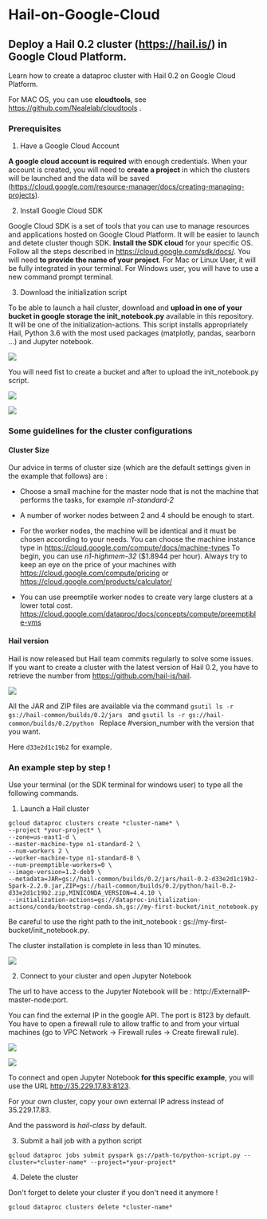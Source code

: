 # Hail-on-Google-Cloud

## Deploy a Hail 0.2 cluster (https://hail.is/) in Google Cloud Platform.

Learn how to create a dataproc cluster with Hail 0.2 on Google Cloud Platform.

For MAC OS, you can use **cloudtools**, see https://github.com/Nealelab/cloudtools .

### Prerequisites

1. Have a Google Cloud Account

**A google cloud account is required** with enough credentials. When your account is created, you will need to **create a project** in which the clusters will be launched and the data will be saved (https://cloud.google.com/resource-manager/docs/creating-managing-projects).

2. Install Google Cloud SDK

Google Cloud SDK is a set of tools that you can use to manage resources and applications hosted on Google Cloud Platform. It will be easier to launch and detete cluster though SDK. **Install the SDK cloud** for your specific OS. Follow all the steps described in https://cloud.google.com/sdk/docs/. You will need **to provide the name of your project**. For Mac or Linux User, it will be fully integrated in your terminal. For Windows user, you will have to use a new command prompt terminal. 

3. Download the initialization script

To be able to launch a hail cluster, download and **upload in one of your bucket in google storage the init_notebook.py** available in this repository. It will be one of the initialization-actions. This script installs appropriately Hail, Python 3.6 with the most used packages (matplotly, pandas, searborn ...) and Jupyter notebook.

![](storage.png)


You will need fist to create a bucket and after to upload the init_notebook.py script.


![](bucket.png)

![](upload-file.PNG)

### Some guidelines for the cluster configurations

#### Cluster Size

Our advice in terms of cluster size (which are the default settings given in the example that follows) are : 

- Choose a small machine for the master node that is not the machine that performs the tasks, for example *n1-standard-2*

- A number of worker nodes between 2 and 4 should be enough to start.

- For the worker nodes, the machine will be identical and it must be chosen according to your needs. You can choose the machine instance type in
https://cloud.google.com/compute/docs/machine-types To begin, you can use *n1-highmem-32* ($1.8944 per hour).
Always try to keep an eye on the price of your machines with https://cloud.google.com/compute/pricing or https://cloud.google.com/products/calculator/

- You can use preemptile worker nodes to create very large clusters at a lower total cost.
https://cloud.google.com/dataproc/docs/concepts/compute/preemptible-vms

#### Hail version

Hail is now released but Hail team commits regularly to solve some issues.
If you want to create a cluster with the latest version of Hail 0.2, you have to retrieve the number from https://github.com/hail-is/hail. 

![](hail-version.png)

All the JAR and ZIP files are available via the command  ```gsutil ls -r gs://hail-common/builds/0.2/jars ``` and ```gsutil ls -r gs://hail-common/builds/0.2/python ``` Replace #version_number with the version that you want. 

Here  ```d33e2d1c19b2``` for example.


### An example step by step !

Use your terminal (or the SDK terminal for windows user) to type all the following commands. 

1. Launch a Hail cluster 
```
gcloud dataproc clusters create *cluster-name* \
--project *your-project* \
--zone=us-east1-d \
--master-machine-type n1-standard-2 \
--num-workers 2 \
--worker-machine-type n1-standard-8 \
--num-preemptible-workers=0 \
--image-version=1.2-deb9 \
--metadata=JAR=gs://hail-common/builds/0.2/jars/hail-0.2-d33e2d1c19b2-Spark-2.2.0.jar,ZIP=gs://hail-common/builds/0.2/python/hail-0.2-d33e2d1c19b2.zip,MINICONDA_VERSION=4.4.10 \
--initialization-actions=gs://dataproc-initialization-actions/conda/bootstrap-conda.sh,gs://my-first-bucket/init_notebook.py
```
Be careful to use the right path to the init_notebook : gs://my-first-bucket/init_notebook.py. 


The cluster installation is complete in less than 10 minutes.

![](cluster-creation.png)

2. Connect to your cluster and open Jupyter Notebook

The url to have access to the Jupyter Notebook will be : http://ExternalIP-master-node:port.

You can find the external IP in the google API. The port is 8123 by default. You have to open a firewall rule to allow traffic to and from your virtual machines (go to VPC Network -> Firewall rules -> Create firewall rule). 

![](firewall.png)


![](cluster.png)

To connect and open Jupyter Notebook **for this specific example**, you will use the URL http://35.229.17.83:8123.

For your own cluster, copy your own external IP adress instead of 35.229.17.83.

And the password is *hail-class* by default. 





3. Submit a hail job with a python script 
```
gcloud dataproc jobs submit pyspark gs://path-to/python-script.py --cluster=*cluster-name* --project=*your-project*
```

4. Delete the cluster 

Don't forget to delete your cluster if you don't need it anymore !
```
gcloud dataproc clusters delete *cluster-name*
```


